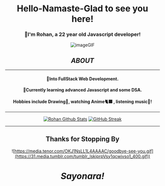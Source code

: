 
# <div align="center"> Hello-Namaste-Glad to see you here! </div>

  <div align="center">
 
### <p>🍁I'm Rohan, a 22 year old Javascript developer!<p>
 
![imageGIF](https://cdn.hashnode.com/res/hashnode/image/upload/v1595331045788/7DTc5AKaw.gif?auto=format,compress&gif-q=60&format=webm)
## *ABOUT* 
 <hr>
 
#### <p>👀Into FullStack Web Development. </p>
#### <p>🌱Currently learning advanced Javascript and some DSA.</p>
#### <p>Hobbies include Drawing🎨, watching Anime🐈‍⬛ , listening music🎵! </p> 
</div>
<hr>

<div align="center">
  
[![Rohan Github Stats](https://github-readme-stats.vercel.app/api?username=realrohankar&show_icons=true&theme=radical)](https://github.com/anuraghazra/github-readme-stats) 
[![GitHub Streak](https://streak-stats.demolab.com?user=realrohankar&theme=radical&border_radius=6.3)](https://git.io/streak-stats)

  </div>
<hr>

<div align="center">
 
## Thanks for Stopping By

![https://media.tenor.com/OKJ1NsLL1L4AAAAC/goodbye-see-you.gif](https://31.media.tumblr.com/tumblr_lskiprpVsy1qcwjvso1_400.gif))
# *Sayonara!*
</div>
